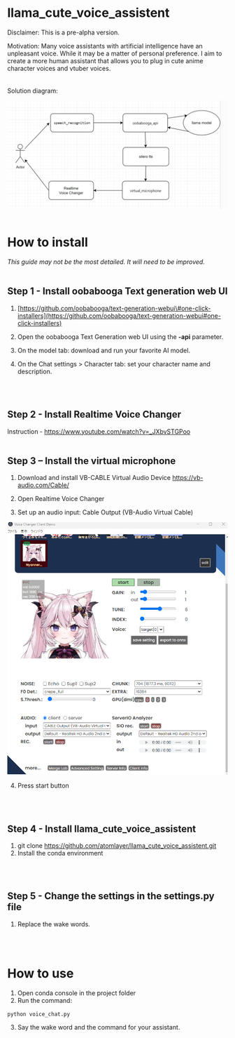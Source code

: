 # llama_cute_voice_assistent

Disclaimer: This is a pre-alpha version.

Motivation: Many voice assistants with artificial intelligence have an unpleasant voice. While it may be a matter of personal preference. I aim to create a more human assistant that allows you to plug in cute anime character voices and vtuber voices.
<br>
<br>
<br>
Solution diagram:

![](media/2858db90ced343578868eeafaf30ee79.png)
<br>
<br>
# How to install

*This guide may not be the most detailed. It will need to be improved.*
<br>
<br>
## Step 1 - Install oobabooga Text generation web UI

1) [https://github.com/oobabooga/text-generation-webui\#one-click-installers](https://github.com/oobabooga/text-generation-webui#one-click-installers)

2) Open the oobabooga Text Generation web UI using the **-api** parameter.

3) On the model tab: download and run your favorite AI model.

4) On the Chat settings \> Character tab: set your character name and description.
<br>
<br>

## Step 2 - Install Realtime Voice Changer

Instruction - <https://www.youtube.com/watch?v=_JXbvSTGPoo>
<br>
<br>

## Step 3 – Install the virtual microphone

1) Download and install VB-CABLE Virtual Audio Device <https://vb-audio.com/Cable/>

2) Open Realtime Voice Changer

3) Set up an audio input: Cable Output (VB-Audio Virtual Cable)

![](media/6b7f24ec79fe7fb7ab599c5ee15e1a88.png)

4) Press start button
<br>
<br>

## Step 4 - Install llama_cute_voice_assistent

1) git clone https://github.com/atomlayer/llama_cute_voice_assistent.git
2) Install the conda environment
<br>
<br>

## Step 5 - Change the settings in the settings.py file

1) Replace the wake words.
<br>
<br>

# How to use

1) Open conda console in the project folder
2) Run the command: 
```
python voice_chat.py
```
3) Say the wake word and the command for your assistant.
